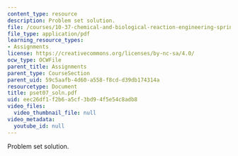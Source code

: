 ```yaml
---
content_type: resource
description: Problem set solution.
file: /courses/10-37-chemical-and-biological-reaction-engineering-spring-2007/eec26df1f2b6a5cf3bd94f5e54c8adb8_pset07_soln.pdf
file_type: application/pdf
learning_resource_types:
- Assignments
license: https://creativecommons.org/licenses/by-nc-sa/4.0/
ocw_type: OCWFile
parent_title: Assignments
parent_type: CourseSection
parent_uid: 59c5aafb-4d60-a558-f8cd-d39db174314a
resourcetype: Document
title: pset07_soln.pdf
uid: eec26df1-f2b6-a5cf-3bd9-4f5e54c8adb8
video_files:
  video_thumbnail_file: null
video_metadata:
  youtube_id: null
---
```

Problem set solution.